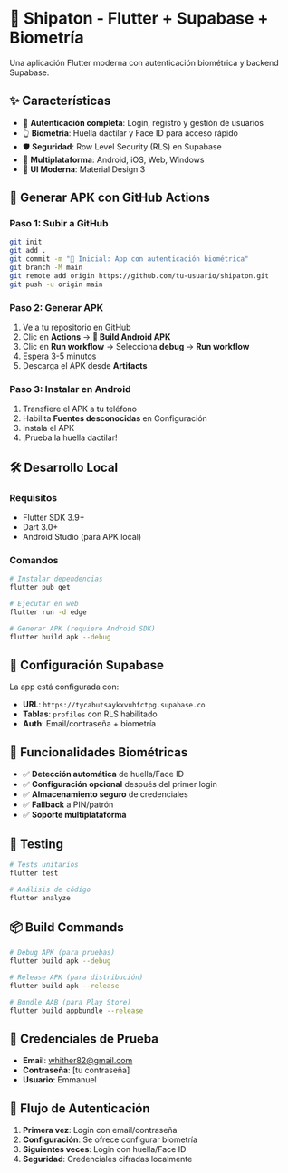 # 🚢 Shipaton - Flutter + Supabase + Biometría

Una aplicación Flutter moderna con autenticación biométrica y backend Supabase.

## ✨ Características

- 🔐 **Autenticación completa**: Login, registro y gestión de usuarios
- 👆 **Biometría**: Huella dactilar y Face ID para acceso rápido
- 🛡️ **Seguridad**: Row Level Security (RLS) en Supabase
- 📱 **Multiplataforma**: Android, iOS, Web, Windows
- 🎨 **UI Moderna**: Material Design 3

## 🚀 Generar APK con GitHub Actions

### Paso 1: Subir a GitHub
```bash
git init
git add .
git commit -m "🎉 Inicial: App con autenticación biométrica"
git branch -M main
git remote add origin https://github.com/tu-usuario/shipaton.git
git push -u origin main
```

### Paso 2: Generar APK
1. Ve a tu repositorio en GitHub
2. Clic en **Actions** → **📱 Build Android APK**
3. Clic en **Run workflow** → Selecciona **debug** → **Run workflow**
4. Espera 3-5 minutos
5. Descarga el APK desde **Artifacts**

### Paso 3: Instalar en Android
1. Transfiere el APK a tu teléfono
2. Habilita **Fuentes desconocidas** en Configuración
3. Instala el APK
4. ¡Prueba la huella dactilar!

## 🛠️ Desarrollo Local

### Requisitos
- Flutter SDK 3.9+
- Dart 3.0+
- Android Studio (para APK local)

### Comandos
```bash
# Instalar dependencias
flutter pub get

# Ejecutar en web
flutter run -d edge

# Generar APK (requiere Android SDK)
flutter build apk --debug
```

## 🔧 Configuración Supabase

La app está configurada con:
- **URL**: `https://tycabutsaykxvuhfctpg.supabase.co`
- **Tablas**: `profiles` con RLS habilitado
- **Auth**: Email/contraseña + biometría

## 📱 Funcionalidades Biométricas

- ✅ **Detección automática** de huella/Face ID
- ✅ **Configuración opcional** después del primer login
- ✅ **Almacenamiento seguro** de credenciales
- ✅ **Fallback** a PIN/patrón
- ✅ **Soporte multiplataforma**

## 🧪 Testing

```bash
# Tests unitarios
flutter test

# Análisis de código
flutter analyze
```

## 📦 Build Commands

```bash
# Debug APK (para pruebas)
flutter build apk --debug

# Release APK (para distribución)
flutter build apk --release

# Bundle AAB (para Play Store)
flutter build appbundle --release
```

## 🔐 Credenciales de Prueba

- **Email**: whither82@gmail.com
- **Contraseña**: [tu contraseña]
- **Usuario**: Emmanuel

## 🎯 Flujo de Autenticación

1. **Primera vez**: Login con email/contraseña
2. **Configuración**: Se ofrece configurar biometría
3. **Siguientes veces**: Login con huella/Face ID
4. **Seguridad**: Credenciales cifradas localmente